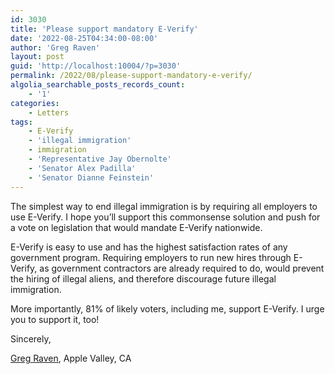```yaml
---
id: 3030
title: 'Please support mandatory E-Verify'
date: '2022-08-25T04:34:00-08:00'
author: 'Greg Raven'
layout: post
guid: 'http://localhost:10004/?p=3030'
permalink: /2022/08/please-support-mandatory-e-verify/
algolia_searchable_posts_records_count:
    - '1'
categories:
    - Letters
tags:
    - E-Verify
    - 'illegal immigration'
    - immigration
    - 'Representative Jay Obernolte'
    - 'Senator Alex Padilla'
    - 'Senator Dianne Feinstein'
---
```


The simplest way to end illegal immigration is by requiring all employers to use E-Verify. I hope you’ll support this commonsense solution and push for a vote on legislation that would mandate E-Verify nationwide.

E-Verify is easy to use and has the highest satisfaction rates of any government program. Requiring employers to run new hires through E-Verify, as government contractors are already required to do, would prevent the hiring of illegal aliens, and therefore discourage future illegal immigration.

More importantly, 81% of likely voters, including me, support E-Verify. I urge you to support it, too!

Sincerely,

[Greg Raven](https://www.gregraven.org/), Apple Valley, CA